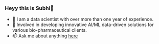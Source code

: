  ### Heyy this is Subhi👋
- 👀 I am a data scientist with over more than one year of experience.
- 🌱 Involved in developing innovative AI/ML data-driven solutions for various bio-pharmaceutical clients.
- 📫 Ask me about anything [here](https://www.linkedin.com/in/subhi-gupta/)
